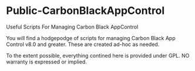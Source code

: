 # Public-CarbonBlackAppControl
Useful Scripts For Managing Carbon Black AppControl

You will find a hodgepodge of scripts for managing Carbon Black App Control v8.0 and greater.
These are created ad-hoc as needed.

To the extent possible, everything contined here is provided under GPL.
NO warranty is expressed or implied.
